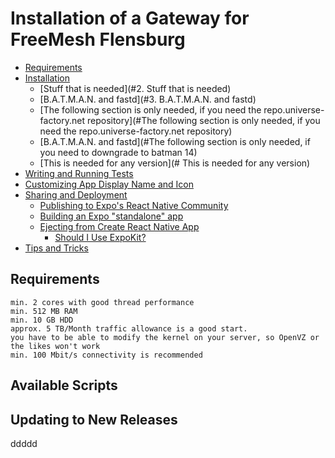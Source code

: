 # Installation of a Gateway for FreeMesh Flensburg

* [Requirements](#Requirements)
* [Installation](#Instalation)
  * [Stuff that is needed](#2. Stuff that is needed)
  * [B.A.T.M.A.N. and fastd](#3. B.A.T.M.A.N. and fastd)
  *  [The following section is only needed, if you need the repo.universe-factory.net repository](#The following section is only needed, if you need the repo.universe-factory.net repository)
  *  [B.A.T.M.A.N. and fastd](#The following section is only needed, if you need to downgrade to batman 14)
  * [This is needed for any version](# This is needed for any version)
* [Writing and Running Tests](#writing-and-running-tests)
* [Customizing App Display Name and Icon](#customizing-app-display-name-and-icon)
* [Sharing and Deployment](#sharing-and-deployment)
  * [Publishing to Expo's React Native Community](#publishing-to-expos-react-native-community)
  * [Building an Expo "standalone" app](#building-an-expo-standalone-app)
  * [Ejecting from Create React Native App](#ejecting-from-create-react-native-app)
    * [Should I Use ExpoKit?](#should-i-use-expokit)
* [Tips and Tricks](#tips-and-tricks)


## Requirements

    min. 2 cores with good thread performance
    min. 512 MB RAM
    min. 10 GB HDD
    approx. 5 TB/Month traffic allowance is a good start.
    you have to be able to modify the kernel on your server, so OpenVZ or the likes won't work
    min. 100 Mbit/s connectivity is recommended
    

## Available Scripts


## Updating to New Releases
ddddd
